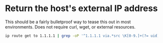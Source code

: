 # Return the host's external IP address

This should be a fairly bulletproof way to tease this out in most environments. Does not require curl, wget, or external resources.
```bash
ip route get to 1.1.1.1 | grep -oP '^1.1.1.1 via.*src \K[0-9.]+(?= uid)'
```